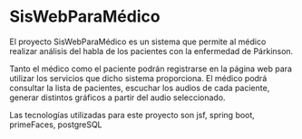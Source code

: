 # SisWebParaMédico


El proyecto SisWebParaMédico es un sistema que permite al médico realizar análisis del habla de los pacientes con la enfermedad de Párkinson. 

Tanto el médico como el paciente podrán registrarse en la página web para utilizar los servicios que dicho sistema proporciona.
El médico podrá consultar la lista de pacientes, escuchar los audios de cada paciente, generar distintos gráficos a partir del audio seleccionado.


Las tecnologías utilizadas para este proyecto son jsf, spring boot, primeFaces, postgreSQL

